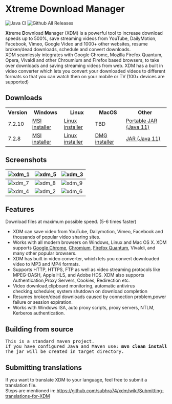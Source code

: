 <p id="downloads"></p>

# Xtreme Download Manager

![Java CI](https://github.com/subhra74/xdm/workflows/Java%20CI/badge.svg?branch=master) ![Github All Releases](https://img.shields.io/github/downloads/subhra74/xdm/total.svg)

<p>
	<b>X</b>treme <b>D</b>ownload <b>M</b>anager (XDM) is a powerful tool to increase download speeds up to 500%, save streaming videos from YouTube, DailyMotion, Facebook, Vimeo, Google Video and 1000+ other websites, resume broken/dead downloads, schedule and convert downloads.<br>
	XDM seamlessly integrates with Google Chrome, Mozilla Firefox Quantum, Opera, Vivaldi and other Chroumium and Firefox based browsers, to take over downloads and saving streaming videos from web. XDM has a built in video converter which lets you convert your downloaded videos to different formats so that you can watch then on your mobile or TV (100+ devices are supported)
</p>

## Downloads
<table>
	<tr>
		<th>Version</th>
		<th>Windows</th>
		<th>Linux</th>
		<th>MacOS</th>
		<th>Other</th>
	</tr>
	<tr>
		<td>7.2.10</td>
		<td>
			<a href="https://github.com/subhra74/xdm/releases/download/7.2.10/xdmsetup.msi">MSI installer</a>
		</td>
		<td>
			<a href="https://github.com/subhra74/xdm/releases/download/7.2.10/xdm-setup-7.2.10.tar.xz">Linux installer</a>
		</td>
		<td>TBD</td>
		<td>
			<a href="https://github.com/subhra74/xdm/releases/download/7.2.10/xdman.jar">Portable JAR (Java 11)</a>
		</td>
	</tr>
	<tr>
		<td>7.2.8</td>
		<td>
			<a href="https://sourceforge.net/projects/xdman/files/xdmsetup-2018.msi/download">MSI installer</a>
		</td>
		<td>
			<a href="https://sourceforge.net/projects/xdman/files/xdm-2018-x64.tar.xz/download">Linux installer</a>
		</td>
		<td>
			<a href="https://sourceforge.net/projects/xdman/files/XDMSetup.dmg/download">DMG installer</a>
		</td>
		<td>
			<a href="http://xdman.sourceforge.net/xdman.jar">JAR (Java 11)</a>
		</td>
	</tr>
</table>

## Screenshots

| ![xdm_1][01] | ![xdm_5][05] | ![xdm_3][03] |
| --- | --- | --- |
| ![xdm_7][07] | ![xdm_8][08] | ![xdm_9][09] |
| ![xdm_4][04] | ![xdm_2][02] | ![xdm_6][06] |


## Features
Download files at maximum possible speed. (5-6 times faster)
- XDM can save video from YouTube, Dailymotion, Vimeo, Facebook and thousands of popular video sharing sites.
- Works with all modern browsers on Windows, Linux and Mac OS X. XDM supports [Google Chrome][10], [Chromium][10], [Firefox Quantum][11], Vivaldi, and many other popular browsers.
- XDM has built in video converter, which lets you convert downloaded video to MP3 and MP4 formats.
- Supports HTTP, HTTPS, FTP as well as video streaming protocols like MPEG-DASH, Apple HLS, and Adobe HDS. XDM also supports Authentication,Proxy Servers, Cookies, Redirection etc.
- Video download,clipboard monitoring, automatic antivirus checking,scheduler, system shutdown on download completion
- Resumes broken/dead downloads caused by connection problem,power failure or session expiration.
- Works with Windows ISA, auto proxy scripts, proxy servers, NTLM, Kerberos authentication.

## Building from source
<pre>
This is a standard maven project.
If you have configured Java and Maven use: <b>mvn clean install</b> to build the project.
The jar will be created in target directory.
</pre>

## Submitting translations
If you want to translate XDM to your language, feel free to submit a translation file.<br>
Steps are mentioned in: https://github.com/subhra74/xdm/wiki/Submitting-translations-for-XDM


[//]: #Links

[01]: https://i.stack.imgur.com/s7ViA.jpg
[02]: https://i.stack.imgur.com/90TQO.jpg
[03]: https://i.stack.imgur.com/V5XF3.jpg
[04]: https://i.stack.imgur.com/aFyH5.png
[05]: https://i.stack.imgur.com/lmAr6.png
[06]: https://i.stack.imgur.com/H4yMj.png
[07]: https://i.stack.imgur.com/8ulBq.png
[08]: https://i.stack.imgur.com/Gfgae.jpg
[09]: https://i.stack.imgur.com/GlVDC.png
[10]: https://chrome.google.com/webstore/detail/xtreme-download-manager/dkckaoghoiffdbomfbbodbbgmhjblecj
[11]: https://addons.mozilla.org/en-US/firefox/addon/xdm-browser-monitor/
